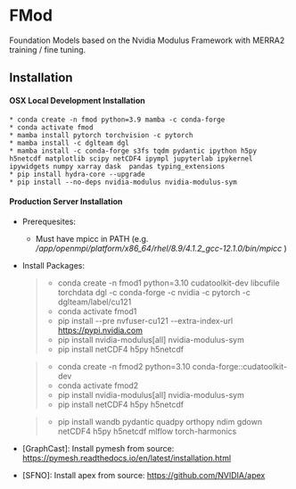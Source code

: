 
# FMod

Foundation Models based on the Nvidia Modulus Framework with MERRA2 training / fine tuning.

## Installation


#### OSX Local Development Installation
    * conda create -n fmod python=3.9 mamba -c conda-forge 
    * conda activate fmod
    * mamba install pytorch torchvision -c pytorch
    * mamba install -c dglteam dgl 
    * mamba install -c conda-forge s3fs tqdm pydantic ipython h5py h5netcdf matplotlib scipy netCDF4 ipympl jupyterlab ipykernel ipywidgets numpy xarray dask  pandas typing_extensions
    * pip install hydra-core --upgrade
    * pip install --no-deps nvidia-modulus nvidia-modulus-sym

#### Production Server Installation

 * Prerequesites:
   *  Must have mpicc in PATH  (e.g. */app/openmpi/platform/x86_64/rhel/8.9/4.1.2_gcc-12.1.0/bin/mpicc* )
   
 * Install Packages:
    >   * conda create -n fmod1 python=3.10 cudatoolkit-dev libcufile torchdata dgl -c conda-forge -c nvidia -c pytorch -c dglteam/label/cu121
    >   * conda activate fmod1
    >   * pip install --pre nvfuser-cu121 --extra-index-url https://pypi.nvidia.com
    >   * pip install nvidia-modulus[all] nvidia-modulus-sym
    >   * pip install netCDF4 h5py h5netcdf
 

    >   * conda create -n fmod2 python=3.10 conda-forge::cudatoolkit-dev
    >   * conda activate fmod2
    >   * pip install nvidia-modulus[all] nvidia-modulus-sym
    >   * pip install netCDF4 h5py h5netcdf





    >   * pip install wandb pydantic quadpy orthopy ndim gdown netCDF4 h5py h5netcdf mlflow torch-harmonics 

 * [GraphCast]: Install pymesh from source: https://pymesh.readthedocs.io/en/latest/installation.html
 * [SFNO]: Install apex from source: https://github.com/NVIDIA/apex













